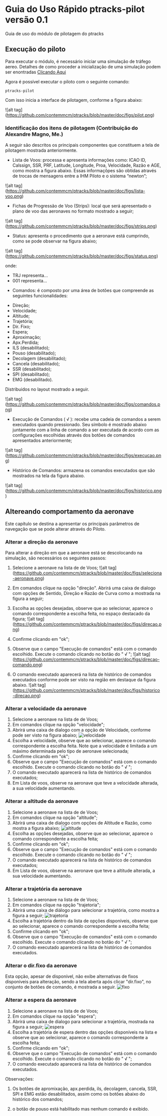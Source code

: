 # Guia do Uso Rápido ptracks-pilot versão 0.1
Guia de uso do módulo de pilotagem do ptracks 


## Execução do piloto

Para executar o módulo, é necessário iniciar uma simulação de tráfego aereo. Detalhes de como proceder a inicialização de uma simulação podem ser enontradas [Clicando Aqui](ptracks/README.md)

Agora é possível executar o piloto com o seguinte comando:

```
ptracks-pilot
```

Com isso inicia a interface de pilotagem, conforme a figura abaixo:

![alt tag] (https://github.com/contemmcm/ptracks/blob/master/doc/figs/pilot.png)


### Identificação dos itens de pilotagem (Contribuição do Alexandre Magno, Me.)

A seguir são descritos os principais componentes que constituem a tela de pilotagem mostrada anteriormente.

- Lista de Voos: processa e apresenta informações como: ICAO ID, Calssign, SSR, PRF, Latitude, Longitude, Proa, Velocidade, Razão e AGE, como mostra a figura abaixo. Essas informaçõpes são obtidas através de trocas de mensagens entre a IHM Piloto e o sistema “newton”;

![alt tag] (https://github.com/contemmcm/ptracks/blob/master/doc/figs/lista-voo.png)


- Fichas de Progressão de Voo (Strips): local que será apresentado o plano de voo das aeronaves no formato mostrado a seguir;

![alt tag] (https://github.com/contemmcm/ptracks/blob/master/doc/figs/strips.png)


- Status: apresenta o procedimento que a aeronave está cumprindo, como se pode observar na figura abaixo;

![alt tag] (https://github.com/contemmcm/ptracks/blob/master/doc/figs/status.png)
 
 onde:
 
  * TRJ representa...
  * 001 representa...

- Comandos: é composto por uma área de botões que compreende as seguintes funcionalidades: 
 * Direção;
 * Velocidade;
 * Altitude;
 * Trajetória;
 * Dir. Fixo;
 * Espera;
 * Aproximação;
 * Apx.Perdida;
 * ILS (desabilitado);
 * Pouso (desabilitado);
 * Decolagem (desabilitado);
 * Cancela (desabilitado);
 * SSR (desabilitado);
 * SPI (desabilitado);
 * EMG (desabilitado).
 
 Distribuidos no layout mostrado a seguir.

![alt tag] (https://github.com/contemmcm/ptracks/blob/master/doc/figs/comandos.png)


- Execução de Comandos ( √ ): recebe uma cadeia de comandos a serem executados quando pressionado. Seu símbolo é mostrado abaixo juntamente com a linha de comando a ser executada de acordo com as configurações escolhidas através dos botões de comandos apresentados anteriormente;

![alt tag] (https://github.com/contemmcm/ptracks/blob/master/doc/figs/execucao.png)


- Histórico de Comandos: armazena os comandos executados que são mostrados na tela da figura abaixo.

![alt tag] (https://github.com/contemmcm/ptracks/blob/master/doc/figs/historico.png)


## Altereando comportamento da aeronave
Este capítulo se destina a apresentar os principais parâmetros de navegação que se pode alterar através do Piloto.

### Alterar a direção da aeronave
Para alterar a direção em que a aeronave está se descolocando na simulação, são necessários os seguintes passos:

1. Selecione a aeronave na lista de de Voos;
![alt tag] (https://github.com/contemmcm/ptracks/blob/master/doc/figs/seleciona-aeronave.png)

2. Em comandos clique na opção "direção". Abrirá uma caixa de dialogo com opções de Sentido, Direção e Razão de Curva como a mostrada na figura a seguir;

3. Escolha as opções desejadas, observe que ao selecionar, aparece o comando correspondente a escolha feita, no espaço destacado da figura;
![alt tag] (https://github.com/contemmcm/ptracks/blob/master/doc/figs/direcao.png)

4. Confirme clicando em "ok";

5. Observe que o campo "Execução de comandos" está com o comando escolhido. Execute o comando clicando no botão do " √ ";
![alt tag] (https://github.com/contemmcm/ptracks/blob/master/doc/figs/direcao-comando.png)

6. O comando executado aparecerá na lista de histórico de comandos executados conforme pode ser visto na região em destaque da figura abaixo.
![alt tag] (https://github.com/contemmcm/ptracks/blob/master/doc/figs/historico-direcao.png)

### Alterar a velocidade da aeronave

1. Selecione a aeronave na lista de de Voos;
2. Em comandos clique na opção "velocidade";
3. Abrirá uma caixa de dialogo com a opção de Velocidade, conforme pode ser visto na figura abaixo;
![velocidade](https://github.com/contemmcm/ptracks/blob/shikataleonardo-patch-1/doc/figs/velocidade.png)
4. Escolha a velocidade, observe que ao selecionar, aparece o comando correspondente a escolha feita. Note que a velocidade é limitada a um máximo determinada pelo tipo de aeronave selecionada;
5. Confirme clicando em "ok";
6. Observe que o campo "Execução de comandos" está com o comando escolhido. Execute o comando clicando no botão do " √ ";
7. O comando executado aparecerá na lista de histórico de comandos executados;
8. Em Lista de voos, observe na aeronave que teve a velocidade alterada, a sua velocidade aumentando.

### Alterar a altitude da aeronave

1. Selecione a aeronave na lista de de Voos;
2. Em comandos clique na opção "altitude";
3. Abrirá uma caixa de dialogo com opções de Altitude e Razão, como mostra a figura abaixo;
![altitude](https://github.com/contemmcm/ptracks/blob/shikataleonardo-patch-1/doc/figs/altitude.png)
4. Escolha  as opções desejadas, observe que ao selecionar, aparece o comando correspondente a escolha feita;
5. Confirme clicando em "ok";
6. Observe que o campo "Execução de comandos" está com o comando escolhido. Execute o comando clicando no botão do " √ ";
7. O comando executado aparecerá na lista de histórico de comandos executados;
8. Em Lista de voos, observe na aeronave que teve a altitude alterada, a sua velocidade aumentando.

### Alterar a trajetória da aeronave

1. Selecione a aeronave na lista de de Voos;
2. Em comandos clique na opção "trajetoria";
3. Abrirá uma caixa de diálogo para selecionar a trajetória, como mostra a figura a seguir;
![trajetoria](https://github.com/contemmcm/ptracks/blob/shikataleonardo-patch-1/doc/figs/trajetorias.png)
4. Escolha  a trajetória dentro da lista de opções disponíveis, observe que ao selecionar, aparece o comando correspondente a escolha feita;
5. Confirme clicando em "ok";
6. Observe que o campo "Execução de comandos" está com o comando escolhido. Execute o comando clicando no botão do " √ ";
7. O comando executado aparecerá na lista de histórico de comandos executados.


### Alterar o dir.fixo da aeronave

Esta opção, apesar de disponível, não exibe alternativas de fixos disponíveis para alteração, sendo a tela aberta após clicar "dir.fixo", no conjunto de botões de comando, é mostrada a seguir.
![fixo](https://github.com/contemmcm/ptracks/blob/shikataleonardo-patch-1/doc/figs/fixos.png)

### Alterar a espera da aeronave

1. Selecione a aeronave na lista de de Voos;
2. Em comandos clique na opção "espera";
3. Abrirá uma caixa de dialogo para selecionar a trajetória, mostrada na figura a seguir;
![espera](https://github.com/contemmcm/ptracks/blob/shikataleonardo-patch-1/doc/figs/espera.png)
4. Escolha  a trajetória de espera dentro das opções disponíveis na lista e observe que ao selecionar, aparece o comando correspondente a escolha feita;
5. Confirme clicando em "ok";
6. Observe que o campo "Execução de comandos" está com o comando escolhido. Execute o comando clicando no botão do " √ ";
7. O comando executado aparecerá na lista de histórico de comandos executados.


Observações:

1. Os botões de apromixação, apx.perdida, ils, decolagem, cancela, SSR, SPI e EMG estão desabilitados, assim como os botões abaixo do histórico dos comandos;

2. o botão de pouso está habilitado mas nenhum comando é exibido.



